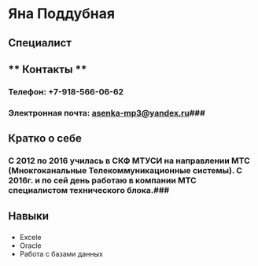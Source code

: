 # **Яна Поддубная** #

## Специалист ##

## ** Контакты ** #
### **Телефон:** +7-918-566-06-62
### **Электронная почта:** asenka-mp3@yandex.ru###

## Кратко о себе ##
### С 2012 по 2016 училась в СКФ МТУСИ на направлении МТС (Мнокгоканальные Телекоммуникационные системы). С 2016г. и по сей день работаю в компании МТС специалистом технического блока.###

## Навыки ##
### 
* Excele
* Oracle
* Работа с базами данных 
###
